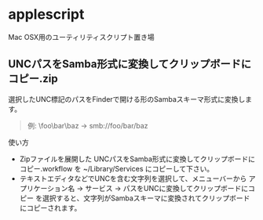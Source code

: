 applescript
===========

Mac OSX用のユーティリティスクリプト置き場


UNCパスをSamba形式に変換してクリップボードにコピー.zip
------------------------------------------------------

選択したUNC標記のパスをFinderで開ける形のSambaスキーマ形式に変換します。

> 例:
> \\foo\bar\baz  ->  smb://foo/bar/baz

使い方

* Zipファイルを展開した UNCパスをSamba形式に変換してクリップボードにコピー.workflow を ~/Library/Services にコピーして下さい。
* テキストエディタなどでUNCを含む文字列を選択して、メニューバーから アプリケーション名 -> サービス -> パスをUNCに変換してクリップボードにコピー を選択すると、文字列がSambaスキーマに変換されてクリップボードにコピーされます。 
